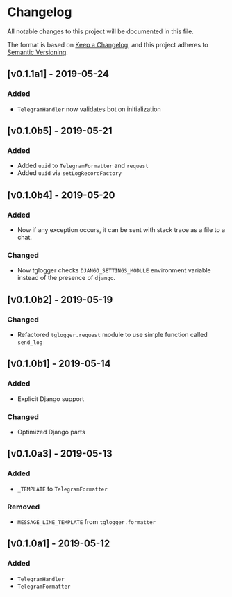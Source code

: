# Changelog
All notable changes to this project will be documented in this file.

The format is based on [Keep a Changelog](https://keepachangelog.com/en/1.0.0/),
and this project adheres to [Semantic Versioning](https://semver.org/spec/v2.0.0.html).

## [v0.1.1a1] - 2019-05-24
### Added
 - `TelegramHandler` now validates bot on initialization

## [v0.1.0b5] - 2019-05-21
### Added
 - Added `uuid` to `TelegramFormatter` and `request`
 - Added `uuid` via `setLogRecordFactory`

## [v0.1.0b4] - 2019-05-20
### Added
 - Now if any exception occurs, it can be sent with stack trace as a file to
 a chat.

### Changed
 - Now tglogger checks `DJANGO_SETTINGS_MODULE` environment variable instead of
 the presence of `django`.

## [v0.1.0b2] - 2019-05-19
### Changed
 - Refactored `tglogger.request` module to use simple function called `send_log`

## [v0.1.0b1] - 2019-05-14
### Added
 - Explicit Django support

### Changed
 - Optimized Django parts

## [v0.1.0a3] - 2019-05-13
### Added
 - `_TEMPLATE` to `TelegramFormatter`

### Removed
 - `MESSAGE_LINE_TEMPLATE` from `tglogger.formatter`

## [v0.1.0a1] - 2019-05-12
### Added
 - `TelegramHandler`
 - `TelegramFormatter`
